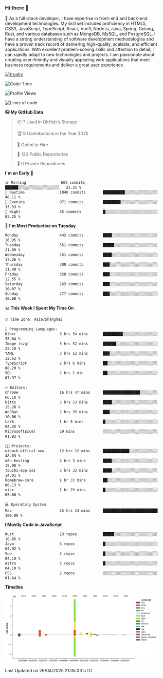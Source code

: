 ### Hi there 👋

🌱 As a full-stack developer, I have expertise in front-end and back-end development technologies. My skill set includes proficiency in HTML5, CSS3, JavaScript, TypeScript, React, Vue3, Node.js, Java, Spring, Golang, Rust, and various databases such as MongoDB, MySQL, and PostgreSQL. I have a strong understanding of software development methodologies and have a proven track record of delivering high-quality, scalable, and efficient applications. With excellent problem-solving skills and attention to detail, I can rapidly adapt to new technologies and projects. I am passionate about creating user-friendly and visually appealing web applications that meet business requirements and deliver a great user experience.

[![trophy](https://github-profile-trophy.vercel.app/?username=elton&rank=SECRET,SSS,SS,S,AAA,AA,A&theme=onedark&no-frame=true&margin-w=10)](https://github.com/ryo-ma/github-profile-trophy)

<!--START_SECTION:waka-->
![Code Time](http://img.shields.io/badge/Code%20Time-1%2C582%20hrs%2028%20mins-blue)

![Profile Views](http://img.shields.io/badge/Profile%20Views-0-blue)

![Lines of code](https://img.shields.io/badge/From%20Hello%20World%20I%27ve%20Written-5.6%20million%20lines%20of%20code-blue)

**🐱 My GitHub Data** 

> 📦 ? Used in GitHub's Storage 
 > 
> 🏆 9 Contributions in the Year 2025
 > 
> 💼 Opted to Hire
 > 
> 📜 130 Public Repositories 
 > 
> 🔑 0 Private Repositories 
 > 
**I'm an Early 🐤** 

```text
🌞 Morning                609 commits         ██████░░░░░░░░░░░░░░░░░░░   23.31 % 
🌆 Daytime                1048 commits        ██████████░░░░░░░░░░░░░░░   40.11 % 
🌃 Evening                871 commits         ████████░░░░░░░░░░░░░░░░░   33.33 % 
🌙 Night                  85 commits          █░░░░░░░░░░░░░░░░░░░░░░░░   03.25 % 
```
📅 **I'm Most Productive on Tuesday** 

```text
Monday                   443 commits         ████░░░░░░░░░░░░░░░░░░░░░   16.95 % 
Tuesday                  551 commits         █████░░░░░░░░░░░░░░░░░░░░   21.09 % 
Wednesday                451 commits         ████░░░░░░░░░░░░░░░░░░░░░   17.26 % 
Thursday                 300 commits         ███░░░░░░░░░░░░░░░░░░░░░░   11.48 % 
Friday                   328 commits         ███░░░░░░░░░░░░░░░░░░░░░░   12.55 % 
Saturday                 263 commits         ███░░░░░░░░░░░░░░░░░░░░░░   10.07 % 
Sunday                   277 commits         ███░░░░░░░░░░░░░░░░░░░░░░   10.60 % 
```


📊 **This Week I Spent My Time On** 

```text
🕑︎ Time Zone: Asia/Shanghai

💬 Programming Languages: 
Other                    8 hrs 54 mins       █████████░░░░░░░░░░░░░░░░   35.04 % 
Image (svg)              5 hrs 52 mins       ██████░░░░░░░░░░░░░░░░░░░   23.10 % 
YAML                     3 hrs 12 mins       ███░░░░░░░░░░░░░░░░░░░░░░   12.62 % 
TypeScript               2 hrs 6 mins        ██░░░░░░░░░░░░░░░░░░░░░░░   08.29 % 
SQL                      2 hrs 1 min         ██░░░░░░░░░░░░░░░░░░░░░░░   07.97 % 

🔥 Editors: 
Chrome                   16 hrs 47 mins      █████████████████░░░░░░░░   66.10 % 
kitty                    3 hrs 53 mins       ████░░░░░░░░░░░░░░░░░░░░░   15.28 % 
WeChat                   2 hrs 33 mins       ███░░░░░░░░░░░░░░░░░░░░░░   10.06 % 
Lark                     1 hr 6 mins         █░░░░░░░░░░░░░░░░░░░░░░░░   04.35 % 
MicrosoftExcel           29 mins             ░░░░░░░░░░░░░░░░░░░░░░░░░   01.92 % 

🐱‍💻 Projects: 
utouch-offical-new       12 hrs 12 mins      ████████████░░░░░░░░░░░░░   48.03 % 
n8n-hosting              4 hrs 3 mins        ████░░░░░░░░░░░░░░░░░░░░░   15.98 % 
touchi-app-ios           3 hrs 33 mins       ████░░░░░░░░░░░░░░░░░░░░░   14.01 % 
homebrew-core            1 hr 33 mins        ██░░░░░░░░░░░░░░░░░░░░░░░   06.13 % 
misc                     1 hr 25 mins        █░░░░░░░░░░░░░░░░░░░░░░░░   05.60 % 

💻 Operating System: 
Mac                      25 hrs 24 mins      █████████████████████████   100.00 % 
```

**I Mostly Code in JavaScript** 

```text
Rust                     23 repos            █████░░░░░░░░░░░░░░░░░░░░   18.85 % 
Java                     6 repos             █░░░░░░░░░░░░░░░░░░░░░░░░   04.92 % 
Vue                      5 repos             █░░░░░░░░░░░░░░░░░░░░░░░░   04.10 % 
Astro                    5 repos             █░░░░░░░░░░░░░░░░░░░░░░░░   04.10 % 
CSS                      2 repos             ░░░░░░░░░░░░░░░░░░░░░░░░░   01.64 % 
```



**Timeline**

![Lines of Code chart](https://raw.githubusercontent.com/elton/elton/main/assets/bar_graph.png)


 Last Updated on 26/04/2025 21:05:03 UTC
<!--END_SECTION:waka-->

<!--
**elton/elton** is a ✨ _special_ ✨ repository because its `README.md` (this file) appears on your GitHub profile.

Here are some ideas to get you started:

- 🔭 I’m currently working on ...
- 🌱 I’m currently learning ...
- 👯 I’m looking to collaborate on ...
- 🤔 I’m looking for help with ...
- 💬 Ask me about ...
- 📫 How to reach me: ...
- 😄 Pronouns: ...
- ⚡ Fun fact: ...
-->
